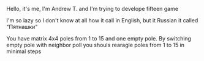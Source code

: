 Hello, it's me, I'm Andrew T. and I'm trying to develope fifteen game

I'm so lazy so I don't know at all how it call in English, but it Russian it called "Пятнашки"

You have matrix 4x4 poles from 1 to 15 and one empty pole. By switching empty pole with neighbor poll you shouls rearagle poles from 1 to 15 in minimal steps